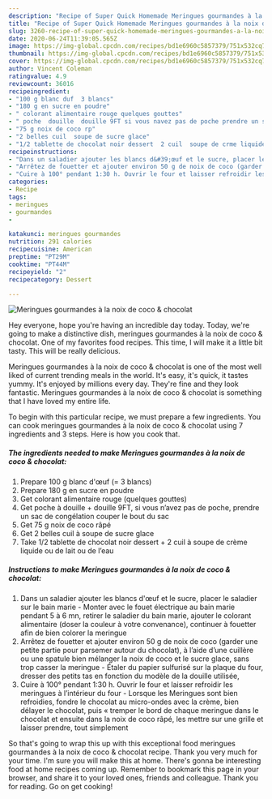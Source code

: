```yaml
---
description: "Recipe of Super Quick Homemade Meringues gourmandes à la noix de coco &amp;amp; chocolat"
title: "Recipe of Super Quick Homemade Meringues gourmandes à la noix de coco &amp;amp; chocolat"
slug: 3260-recipe-of-super-quick-homemade-meringues-gourmandes-a-la-noix-de-coco-and-amp-chocolat
date: 2020-06-24T11:39:05.565Z
image: https://img-global.cpcdn.com/recipes/bd1e6960c5857379/751x532cq70/meringues-gourmandes-a-la-noix-de-coco-chocolat-photo-principale-de-la-recette.jpg
thumbnail: https://img-global.cpcdn.com/recipes/bd1e6960c5857379/751x532cq70/meringues-gourmandes-a-la-noix-de-coco-chocolat-photo-principale-de-la-recette.jpg
cover: https://img-global.cpcdn.com/recipes/bd1e6960c5857379/751x532cq70/meringues-gourmandes-a-la-noix-de-coco-chocolat-photo-principale-de-la-recette.jpg
author: Vincent Coleman
ratingvalue: 4.9
reviewcount: 36016
recipeingredient:
- "100 g blanc duf  3 blancs"
- "180 g en sucre en poudre"
- " colorant alimentaire rouge quelques gouttes"
- " poche  douille  douille 9FT si vous navez pas de poche prendre un sac de conglation couper le bout du sac"
- "75 g noix de coco rp"
- "2 belles cuil  soupe de sucre glace"
- "1/2 tablette de chocolat noir dessert  2 cuil  soupe de crme liquide ou de lait ou de leau"
recipeinstructions:
- "Dans un saladier ajouter les blancs d&#39;œuf et le sucre, placer le saladier sur le bain marie Monter avec le fouet électrique au bain marie pendant 5 à 6 mn, retirer le saladier du bain marie, ajouter le colorant alimentaire (doser la couleur à votre convenance), continuer à fouetter afin de bien colorer la meringue"
- "Arrêtez de fouetter et ajouter environ 50 g de noix de coco (garder une petite partie pour parsemer autour du chocolat), à l’aide d’une cuillère ou une spatule bien mélanger la noix de coco et le sucre glace, sans trop casser la meringue  Étaler du papier sulfurisé sur la plaque du four, dresser des petits tas en fonction du modèle de la douille utilisée,"
- "Cuire à 100° pendant 1:30 h. Ouvrir le four et laisser refroidir les meringues à l’intérieur du four Lorsque les Meringues sont bien refroidies, fondre le chocolat au micro-ondes avec la crème, bien délayer le chocolat, puis « tremper le bord de chaque meringue dans le chocolat et ensuite dans la noix de coco râpé, les mettre sur une grille et laisser prendre, tout simplement"
categories:
- Recipe
tags:
- meringues
- gourmandes
- 

katakunci: meringues gourmandes  
nutrition: 291 calories
recipecuisine: American
preptime: "PT29M"
cooktime: "PT44M"
recipeyield: "2"
recipecategory: Dessert

---
```



![Meringues gourmandes à la noix de coco &amp; chocolat](https://img-global.cpcdn.com/recipes/bd1e6960c5857379/751x532cq70/meringues-gourmandes-a-la-noix-de-coco-chocolat-photo-principale-de-la-recette.jpg)

Hey everyone, hope you're having an incredible day today. Today, we're going to make a distinctive dish, meringues gourmandes à la noix de coco &amp; chocolat. One of my favorites food recipes. This time, I will make it a little bit tasty. This will be really delicious.

Meringues gourmandes à la noix de coco &amp; chocolat is one of the most well liked of current trending meals in the world. It's easy, it's quick, it tastes yummy. It's enjoyed by millions every day. They're fine and they look fantastic. Meringues gourmandes à la noix de coco &amp; chocolat is something that I have loved my entire life.




To begin with this particular recipe, we must prepare a few ingredients. You can cook meringues gourmandes à la noix de coco &amp; chocolat using 7 ingredients and 3 steps. Here is how you cook that.

<!--inarticleads1-->

##### The ingredients needed to make Meringues gourmandes à la noix de coco &amp; chocolat:

1. Prepare 100 g blanc d&#39;œuf (= 3 blancs)
1. Prepare 180 g en sucre en poudre
1. Get  colorant alimentaire rouge (quelques gouttes)
1. Get  poche à douille + douille 9FT, si vous n’avez pas de poche, prendre un sac de congélation couper le bout du sac
1. Get 75 g noix de coco râpé
1. Get 2 belles cuil à soupe de sucre glace
1. Take 1/2 tablette de chocolat noir dessert + 2 cuil à soupe de crème liquide ou de lait ou de l’eau




<!--inarticleads2-->

##### Instructions to make Meringues gourmandes à la noix de coco &amp; chocolat:

1. Dans un saladier ajouter les blancs d&#39;œuf et le sucre, placer le saladier sur le bain marie - Monter avec le fouet électrique au bain marie pendant 5 à 6 mn, retirer le saladier du bain marie, ajouter le colorant alimentaire (doser la couleur à votre convenance), continuer à fouetter afin de bien colorer la meringue
1. Arrêtez de fouetter et ajouter environ 50 g de noix de coco (garder une petite partie pour parsemer autour du chocolat), à l’aide d’une cuillère ou une spatule bien mélanger la noix de coco et le sucre glace, sans trop casser la meringue  - Étaler du papier sulfurisé sur la plaque du four, dresser des petits tas en fonction du modèle de la douille utilisée,
1. Cuire à 100° pendant 1:30 h. Ouvrir le four et laisser refroidir les meringues à l’intérieur du four - Lorsque les Meringues sont bien refroidies, fondre le chocolat au micro-ondes avec la crème, bien délayer le chocolat, puis « tremper le bord de chaque meringue dans le chocolat et ensuite dans la noix de coco râpé, les mettre sur une grille et laisser prendre, tout simplement




So that's going to wrap this up with this exceptional food meringues gourmandes à la noix de coco &amp; chocolat recipe. Thank you very much for your time. I'm sure you will make this at home. There's gonna be interesting food at home recipes coming up. Remember to bookmark this page in your browser, and share it to your loved ones, friends and colleague. Thank you for reading. Go on get cooking!
